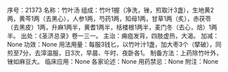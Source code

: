 序号：21373
名称：竹叶汤
组成：竹叶1握（净洗，锉，煎取汁3盏），生地黄2两，黄芩1两（去黑心），人参1两，芍药1两，知母1两，甘草1两（炙），赤茯苓（去黑皮）1两，升麻1两半，黄耆1两半，栝楼根1两半，麦门冬（去心，焙）1两半。
出处：《圣济总录》卷一三一。
主治：痈疽发背，四肢虚热，大渴。
加减：None
功效：None
用法用量：每服3钱匕，以竹叶汁1盏，加大枣3个（擘破），同煎至7分，去滓温服，日3次，早晨、午时、夜卧各1。
制备方法：上药除竹叶外，锉如麻豆大。
临床应用：None
各家论述：None
用药禁忌：None
附注：None
